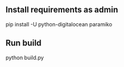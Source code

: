 ## Install requirements as admin

pip install -U python-digitalocean paramiko

## Run build

python build.py